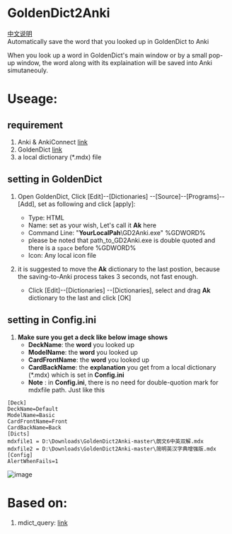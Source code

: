 # GoldenDict2Anki
[中文说明](https://zhuanlan.zhihu.com/p/104513438)  
Automatically save the word that you looked up in GoldenDict to Anki 

When you look up a word in GoldenDict's main window or by a small pop-up window, the word along with its explaination will be saved into Anki simutaneouly.

# Useage:
## requirement
1. Anki & AnkiConnect [link](https://ankiweb.net/shared/info/2055492159)
2. GoldenDict [link](https://sourceforge.net/projects/goldendict/files/early%20access%20builds/)
3. a local dictionary (*.mdx) file

## setting in GoldenDict
1. Open GoldenDict, Click [Edit]--[Dictionaries] --[Source]--[Programs]--[Add], set as following and click [apply]: 
    - Type: HTML
    - Name: set as your wish, Let's call it **Ak** here
    - Command Line: "**YourLocalPah**\GD2Anki.exe" %GDWORD%
    - please be noted that path_to_GD2Anki.exe is double quoted and there is a `space` before %GDWORD%
    - Icon: Any local icon file
    
2. it is suggested to move the  **Ak** dictionary to the last postion, because the saving-to-Anki process takes 3 seconds, not fast enough.
    - Click [Edit]--[Dictionaries] --[Dictionaries], select and drag  **Ak** dictionary to the last and click [OK]
## setting in **Config.ini**   
1. **Make sure you get a deck like below image shows**
   - **DeckName**: the **word** you looked up
   - **ModelName**: the **word** you looked up
    - **CardFrontName**: the **word** you looked up
    - **CardBackName**: the **explanation** you get from a local dictionary (*.mdx) which is set in **Config.ini**
    -  **Note** : in **Config.ini**, there is no need for double-quotion mark for mdxfile path.  Just like this
```
[Deck]
DeckName=Default
ModelName=Basic
CardFrontName=Front
CardBackName=Back
[Dicts]
mdxfile1 = D:\Downloads\GoldenDict2Anki-master\朗文6中英双解.mdx
mdxfile2 = D:\Downloads\GoldenDict2Anki-master\简明英汉字典增强版.mdx
[Config]
AlertWhenFails=1
```
![image](https://github.com/valuex/GoldenDict2Anki/assets/3627812/45dcd576-a7b0-4cb2-a759-90979225505b)

    
# Based on:
1. mdict_query: [link](https://github.com/mmjang/mdict-query)
